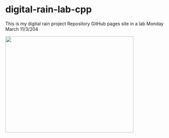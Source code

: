 # digital-rain-lab-cpp
This is my digital rain project Repository GitHub pages site in a lab Monday March 11/3/204


<img src="https://raw.githubusercontent.com/StephenHarney/README/main/docs/assets/MatrixCode.png" width="400" height="300">
